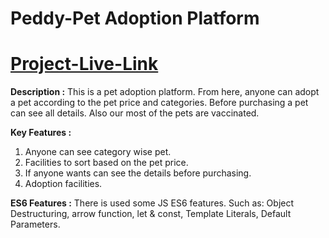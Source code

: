 # Peddy-Pet Adoption Platform
# [Project-Live-Link](https://adopt-peedy-pet.netlify.app/)

**Description :**
This is a pet adoption platform. From here, anyone can adopt a pet according to the pet price and categories. Before purchasing a pet can see all details. Also our most of the pets are vaccinated. 

**Key Features :**
1) Anyone can see category wise pet.
2) Facilities to sort based on the pet price.
3) If anyone wants can see the details before purchasing.
4) Adoption facilities.

**ES6 Features :**
There is used some JS ES6 features. Such as: Object Destructuring, arrow function, let & const, Template Literals, Default Parameters. 
